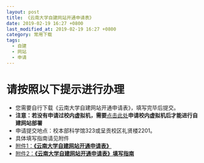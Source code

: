 ```yaml
---
layout: post
title: 《云南大学自建网站开通申请表》
date: 2019-02-19 16:27 +0800
last_modified_at: 2019-02-19 16:27 +0800
category: 常用下载
tags:
  - 自建
  - 网站
  - 申请
---
```

# 请按照以下提示进行办理
- 您需要自行下载《云南大学自建网站开通申请表》，填写完毕后提交。
- **注意：若没有申请过校内虚拟机，需要**[点击此处](http://65031141.ynu.edu.cn/%E5%8A%9E%E4%BA%8B%E6%8C%87%E5%8D%97/2018/12/13/%E8%99%9A%E6%8B%9F%E6%9C%BA%E4%BD%BF%E7%94%A8%E7%94%B3%E8%AF%B7.html)**申请校内虚拟机后才能进行自建网站部署**
- 申请提交地点：校本部科学馆323或呈贡校区礼贤楼2201。
- 具体填写指南请见附件
- [附件1：**《云南大学自建网站开通申请表》**](/assets/《云南大学自建网站开通申请表》.docx)
- [附件2：**《云南大学自建网站开通申请表》填写指南**](/assets/《云南大学自建网站开通申请表》填写指南.docx)
